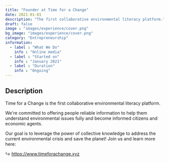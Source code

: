 ```yaml
---
title: "Founder at Time for a Change"
date: 2021-01-01
description: "The first collaborative environmental literacy platform."
draft: false
image : "images/experience/cover.png"
bg_image: "images/experience/cover.png"
category: "Entrepreneurship"
information:
  - label : "What We Do"
    info : "Online media"
  - label : "Started on"
    info : "January 2021"
  - label : "Duration"
    info : "Ongoing"
---
```


## Description

Time for a Change is the first collaborative environmental literacy platform.

We're committed to offering people reliable information to help them understand environmental issues fully and become informed citizens and economic agents.

Our goal is to leverage the power of collective knowledge to address the current environmental crisis and save the planet! Join us and learn more here:

↪ https://www.timeforachange.xyz
